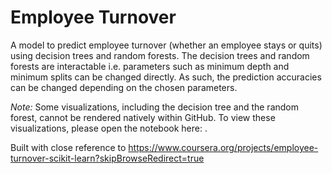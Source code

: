 # Employee Turnover
A model to predict employee turnover (whether an employee stays or quits) using decision trees and random forests. The decision trees and random forests are interactable i.e. parameters such as minimum depth and minimum splits can be changed directly. As such, the prediction accuracies can be changed depending on the chosen parameters.  

_Note:_ Some visualizations, including the decision tree and the random forest, cannot be rendered natively within GitHub. To view these visualizations, please open the notebook here: . 

Built with close reference to https://www.coursera.org/projects/employee-turnover-scikit-learn?skipBrowseRedirect=true
